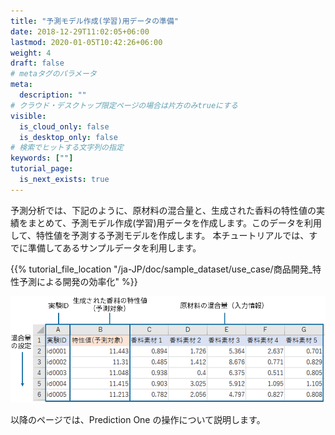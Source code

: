 ```yaml
---
title: "予測モデル作成(学習)用データの準備"
date: 2018-12-29T11:02:05+06:00
lastmod: 2020-01-05T10:42:26+06:00
weight: 4
draft: false
# metaタグのパラメータ
meta:
  description: ""
# クラウド・デスクトップ限定ページの場合は片方のみtrueにする
visible:
  is_cloud_only: false
  is_desktop_only: false
# 検索でヒットする文字列の指定
keywords: [""]
tutorial_page:
  is_next_exists: true
---
```


予測分析では、下記のように、原材料の混合量と、生成された香料の特性値の実績をまとめて、予測モデル作成(学習)用データを作成します。このデータを利用して、特性値を予測する予測モデルを作成します。
本チュートリアルでは、すでに準備してあるサンプルデータを利用します。

{{% tutorial_file_location "/ja-JP/doc/sample_dataset/use_case/商品開発_特性予測による開発の効率化" %}}

![](../img/t_slide4.png)

以降のページでは、Prediction One の操作について説明します。
